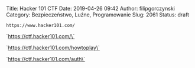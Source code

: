 Title: Hacker 101 CTF
Date: 2019-04-26 09:42
Author: filipgorczynski
Category: Bezpieczeństwo, Luźne, Programowanie
Slug: 2061
Status: draft

`https://www.hacker101.com/`

\`https://ctf.hacker101.com/\`

\`https://ctf.hacker101.com/howtoplay\`

\`https://ctf.hacker101.com/auth\`
